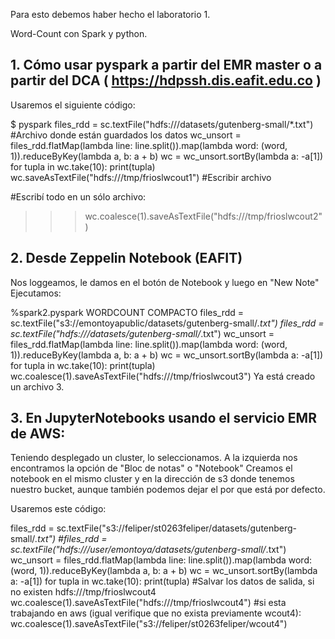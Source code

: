 Para esto debemos haber hecho el laboratorio 1.

Word-Count con Spark y python.

## 1. Cómo usar pyspark a partir del EMR master o a partir del DCA ( https://hdpssh.dis.eafit.edu.co )

Usaremos el siguiente código:

$ pyspark
files_rdd = sc.textFile("hdfs:///datasets/gutenberg-small/*.txt") #Archivo donde están guardados los datos 
wc_unsort = files_rdd.flatMap(lambda line: line.split()).map(lambda word: (word, 1)).reduceByKey(lambda a, b: a + b)
wc = wc_unsort.sortBy(lambda a: -a[1])
for tupla in wc.take(10):
    print(tupla)
wc.saveAsTextFile("hdfs:///tmp/frioslwcout1") #Escribir archivo

#Escribí todo en un sólo archivo:
>>> wc.coalesce(1).saveAsTextFile("hdfs:///tmp/frioslwcout2")


## 2. Desde Zeppelin Notebook (EAFIT)
Nos loggeamos, le damos en el botón de Notebook y  luego en "New Note"
Ejecutamos:

%spark2.pyspark
WORDCOUNT COMPACTO
files_rdd = sc.textFile("s3://emontoyapublic/datasets/gutenberg-small/*.txt")
files_rdd = sc.textFile("hdfs:///datasets/gutenberg-small/*.txt")
wc_unsort = files_rdd.flatMap(lambda line: line.split()).map(lambda word: (word, 1)).reduceByKey(lambda a, b: a + b)
wc = wc_unsort.sortBy(lambda a: -a[1])
for tupla in wc.take(10):
    print(tupla)
wc.coalesce(1).saveAsTextFile("hdfs:///tmp/frioslwcout3")
Ya está creado un archivo 3.
## 3. En JupyterNotebooks usando el servicio EMR de AWS:

Teniendo desplegado un cluster, lo seleccionamos. A la izquierda nos encontramos la opción de "Bloc de notas" o "Notebook"
Creamos el notebook en el mismo cluster y en la dirección de s3 donde tenemos nuestro bucket, aunque también podemos dejar el por que está por defecto.

Usaremos este código:

files_rdd = sc.textFile("s3://feliper/st0263feliper/datasets/gutenberg-small/*.txt")
#files_rdd = sc.textFile("hdfs:///user/emontoya/datasets/gutenberg-small/*.txt")
wc_unsort = files_rdd.flatMap(lambda line: line.split()).map(lambda word: (word, 1)).reduceByKey(lambda a, b: a + b)
wc = wc_unsort.sortBy(lambda a: -a[1])
for tupla in wc.take(10):
        print(tupla)
#Salvar los datos de salida, si no existen hdfs:///tmp/frioslwcout4
wc.coalesce(1).saveAsTextFile("hdfs:///tmp/frioslwcout4")
#si esta trabajando en aws (igual verifique que no exista previamente wcout4):
wc.coalesce(1).saveAsTextFile("s3://feliper/st0263feliper/wcout4")
